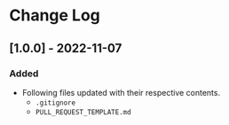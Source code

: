 # Change Log


## [1.0.0] - 2022-11-07
### Added
- Following files updated with their respective contents.
  - `.gitignore`
  - `PULL_REQUEST_TEMPLATE.md`